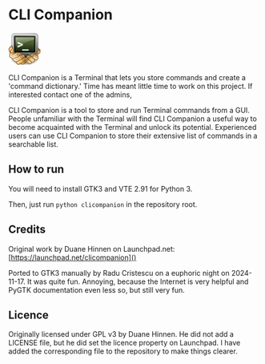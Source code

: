 # CLI Companion

![CLI Companion Icon](images/CLIcompanion.64.png)

CLI Companion is a Terminal that lets you store commands and create a 'command dictionary.'
Time has meant little time to work on this project. If interested contact one of the admins,

CLI Companion is a tool to store and run Terminal commands from a GUI. People unfamiliar with the Terminal will find CLI
Companion a useful way to become acquainted with the Terminal and unlock its potential. Experienced users can use CLI
Companion to store their extensive list of commands in a searchable list.

## How to run

You will need to install GTK3 and VTE 2.91 for Python 3.

Then, just run `python clicompanion` in the repository root.

## Credits

Original work by Duane Hinnen on Launchpad.net: [https://launchpad.net/clicompanion]()

Ported to GTK3 manually by Radu Cristescu on a euphoric night on 2024-11-17. It was quite fun. Annoying, because the
Internet is very helpful and PyGTK documentation even less so, but still very fun.

## Licence

Originally licensed under GPL v3 by Duane Hinnen. He did not add a LICENSE file, but he did set the licence property on
Launchpad. I have added the corresponding file to the repository to make things clearer.
